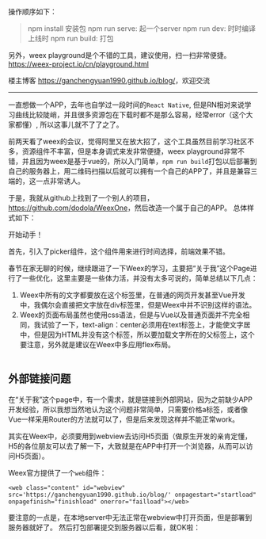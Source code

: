 操作顺序如下：

> npm install 安装包
npm run serve: 起一个server
npm run dev: 时时编译
上线时 npm run build: 打包

另外，weex playground是个不错的工具，建议使用，扫一扫非常便捷。<https://weex-project.io/cn/playground.html>


楼主博客 <https://ganchengyuan1990.github.io/blog/>，欢迎交流


***

一直想做一个APP，去年也自学过一段时间的`React Native`, 但是RN相对来说学习曲线比较陡峭，并且很多资源包在下载时都不是那么容易，经常error（这个大家都懂）, 所以这事儿就不了了之了。

前两天看了weex的会议，觉得阿里又在放大招了，这个工具虽然目前学习社区不多，资源组件不丰富，但是本身调式来发非常便捷，weex playground非常不错，并且因为weex是基于vue的，所以入门简单，`npm run build`打包以后部署到自己的服务器上，用二维码扫描以后就可以拥有一个自己的APP了，并且是兼容三端的，这一点非常诱人。

于是，我就从github上找到了一个别人的项目，<https://github.com/dodola/WeexOne>，然后改造一个属于自己的APP。
总体样式如下：
<img src="https://ganchengyuan1990.github.io/blog/img/weex.jpg" alt="">
<!-- more -->

开始动手！

首先，引入了picker组件，这个组件用来进行时间选择，前端效果不错。
<img src="https://ganchengyuan1990.github.io/blog/img/weex2.jpg" alt="" />



春节在家无聊的时候，继续跟进了一下Weex的学习，主要把“关于我”这个Page进行了一些优化，这里主要是一些体力活，并没有太多可说的，简单总结以下几点：
1. Weex中所有的文字都要放在<text></text>这个标签里，在普通的网页开发甚至Vue开发中，我偶尔会直接把文字放在div标签里，但是Weex中并不识别这样的语法。
2. Weex的页面布局虽然也使用css语法，但是与Vue以及普通页面并不完全相同，我试验了一下，text-align：center必须用在text标签上，才能使文字居中，但是因为HTML并没有这个标签，所以要加载文字所在的父标签上，这个要注意，另外就是建议在Weex中多应用flex布局。

<img src="https://ganchengyuan1990.github.io/blog/img/psb.jpg" alt="">


## 外部链接问题
在“关于我”这个page中，有一个需求，就是链接到外部网站，因为之前缺少APP开发经验，所以我想当然地认为这个问题非常简单，只需要价格a标签，或者像Vue一样采用Router的方法就可以了，但是后来发现这样并不能正常work。


其实在Weex中，必须要用到webview去访问H5页面（做原生开发的亲肯定懂，H5的各位朋友可以去了解一下，大致就是在APP中打开一个浏览器，从而可以访问H5页面）。

Weex官方提供了一个`web`组件：
```
<web class="content" id="webview" src='https://ganchengyuan1990.github.io/blog/' onpagestart="startload" onpagefinish="finishload" onerror="failload"></web>

```

要注意的一点是，在本地server中无法正常在webview中打开页面，但是部署到服务器就好了。
然后打包部署提交到服务器以后看，就OK啦：

<img src="https://ganchengyuan1990.github.io/blog/img/weex20170216.png" alt=""> 



